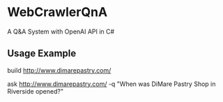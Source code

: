 # WebCrawlerQnA
A Q&amp;A System with OpenAI API in C#



## Usage Example

build http://www.dimarepastry.com/

ask http://www.dimarepastry.com/ -q "When was DiMare Pastry Shop in Riverside opened?"
